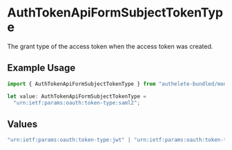 # AuthTokenApiFormSubjectTokenType

The grant type of the access token when the access token was created.


## Example Usage

```typescript
import { AuthTokenApiFormSubjectTokenType } from "authelete-bundled/models/operations";

let value: AuthTokenApiFormSubjectTokenType =
  "urn:ietf:params:oauth:token-type:saml2";
```

## Values

```typescript
"urn:ietf:params:oauth:token-type:jwt" | "urn:ietf:params:oauth:token-type:access_token" | "urn:ietf:params:oauth:token-type:refresh_token" | "urn:ietf:params:oauth:token-type:id_token" | "urn:ietf:params:oauth:token-type:saml1" | "urn:ietf:params:oauth:token-type:saml2" | "DEVICE_CODE" | "TOKEN_EXCHANGE" | "JWT_BEARER"
```